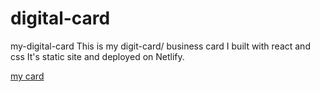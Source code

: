 # digital-card
my-digital-card
This is my digit-card/ business card I built with react and css
It's static site and deployed on Netlify.


[my card](https://graceful-dusk-7c61e8.netlify.app/)
